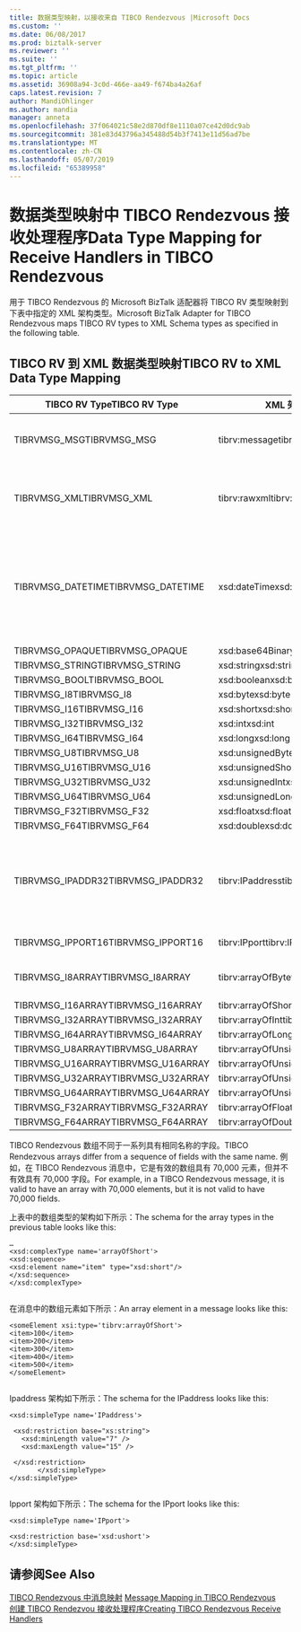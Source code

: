 ```yaml
---
title: 数据类型映射，以接收来自 TIBCO Rendezvous |Microsoft Docs
ms.custom: ''
ms.date: 06/08/2017
ms.prod: biztalk-server
ms.reviewer: ''
ms.suite: ''
ms.tgt_pltfrm: ''
ms.topic: article
ms.assetid: 36908a94-3c0d-466e-aa49-f674ba4a26af
caps.latest.revision: 7
author: MandiOhlinger
ms.author: mandia
manager: anneta
ms.openlocfilehash: 37f064021c58e2d870df8e1110a07ce42d0dc9ab
ms.sourcegitcommit: 381e83d43796a345488d54b3f7413e11d56ad7be
ms.translationtype: MT
ms.contentlocale: zh-CN
ms.lasthandoff: 05/07/2019
ms.locfileid: "65389958"
---
```

# <a name="data-type-mapping-for-receive-handlers-in-tibco-rendezvous"></a><span data-ttu-id="27e92-102">数据类型映射中 TIBCO Rendezvous 接收处理程序</span><span class="sxs-lookup"><span data-stu-id="27e92-102">Data Type Mapping for Receive Handlers in TIBCO Rendezvous</span></span>
<span data-ttu-id="27e92-103">用于 TIBCO Rendezvous 的 Microsoft BizTalk 适配器将 TIBCO RV 类型映射到下表中指定的 XML 架构类型。</span><span class="sxs-lookup"><span data-stu-id="27e92-103">Microsoft BizTalk Adapter for TIBCO Rendezvous maps TIBCO RV types to XML Schema types as specified in the following table.</span></span>  
  
## <a name="tibco-rv-to-xml-data-type-mapping"></a><span data-ttu-id="27e92-104">TIBCO RV 到 XML 数据类型映射</span><span class="sxs-lookup"><span data-stu-id="27e92-104">TIBCO RV to XML Data Type Mapping</span></span>  
  
|<span data-ttu-id="27e92-105">TIBCO RV Type</span><span class="sxs-lookup"><span data-stu-id="27e92-105">TIBCO RV Type</span></span>|<span data-ttu-id="27e92-106">XML 架构类型</span><span class="sxs-lookup"><span data-stu-id="27e92-106">XML Schema Type</span></span>|<span data-ttu-id="27e92-107">注释</span><span class="sxs-lookup"><span data-stu-id="27e92-107">Comments</span></span>|  
|-------------------|---------------------|--------------|  
|<span data-ttu-id="27e92-108">TIBRVMSG_MSG</span><span class="sxs-lookup"><span data-stu-id="27e92-108">TIBRVMSG_MSG</span></span>|<span data-ttu-id="27e92-109">tibrv:message</span><span class="sxs-lookup"><span data-stu-id="27e92-109">tibrv:message</span></span>|<span data-ttu-id="27e92-110">从整个消息构造完整的 XML 文档。</span><span class="sxs-lookup"><span data-stu-id="27e92-110">Complete XML document constructed from entire message.</span></span>|  
|<span data-ttu-id="27e92-111">TIBRVMSG_XML</span><span class="sxs-lookup"><span data-stu-id="27e92-111">TIBRVMSG_XML</span></span>|<span data-ttu-id="27e92-112">tibrv:rawxml</span><span class="sxs-lookup"><span data-stu-id="27e92-112">tibrv:rawxml</span></span>|<span data-ttu-id="27e92-113">构造的 （不由适配器解释） 的字节数组从 XML 文档。</span><span class="sxs-lookup"><span data-stu-id="27e92-113">XML Document constructed from the array of bytes (not interpreted by the adapter).</span></span>|  
|<span data-ttu-id="27e92-114">TIBRVMSG_DATETIME</span><span class="sxs-lookup"><span data-stu-id="27e92-114">TIBRVMSG_DATETIME</span></span>|<span data-ttu-id="27e92-115">xsd:dateTime</span><span class="sxs-lookup"><span data-stu-id="27e92-115">xsd:dateTime</span></span>|<span data-ttu-id="27e92-116">适配器使用 System.Xml.XmlConvert 类 XML 架构之间进行转换`dateTime`和`System.DateTime`实例。</span><span class="sxs-lookup"><span data-stu-id="27e92-116">The adapter uses the System.Xml.XmlConvert class to convert between XML Schema `dateTime` and `System.DateTime` instances.</span></span>|  
|<span data-ttu-id="27e92-117">TIBRVMSG_OPAQUE</span><span class="sxs-lookup"><span data-stu-id="27e92-117">TIBRVMSG_OPAQUE</span></span>|<span data-ttu-id="27e92-118">xsd:base64Binary</span><span class="sxs-lookup"><span data-stu-id="27e92-118">xsd:base64Binary</span></span>||  
|<span data-ttu-id="27e92-119">TIBRVMSG_STRING</span><span class="sxs-lookup"><span data-stu-id="27e92-119">TIBRVMSG_STRING</span></span>|<span data-ttu-id="27e92-120">xsd:string</span><span class="sxs-lookup"><span data-stu-id="27e92-120">xsd:string</span></span>||  
|<span data-ttu-id="27e92-121">TIBRVMSG_BOOL</span><span class="sxs-lookup"><span data-stu-id="27e92-121">TIBRVMSG_BOOL</span></span>|<span data-ttu-id="27e92-122">xsd:boolean</span><span class="sxs-lookup"><span data-stu-id="27e92-122">xsd:boolean</span></span>||  
|<span data-ttu-id="27e92-123">TIBRVMSG_I8</span><span class="sxs-lookup"><span data-stu-id="27e92-123">TIBRVMSG_I8</span></span>|<span data-ttu-id="27e92-124">xsd:byte</span><span class="sxs-lookup"><span data-stu-id="27e92-124">xsd:byte</span></span>||  
|<span data-ttu-id="27e92-125">TIBRVMSG_I16</span><span class="sxs-lookup"><span data-stu-id="27e92-125">TIBRVMSG_I16</span></span>|<span data-ttu-id="27e92-126">xsd:short</span><span class="sxs-lookup"><span data-stu-id="27e92-126">xsd:short</span></span>||  
|<span data-ttu-id="27e92-127">TIBRVMSG_I32</span><span class="sxs-lookup"><span data-stu-id="27e92-127">TIBRVMSG_I32</span></span>|<span data-ttu-id="27e92-128">xsd:int</span><span class="sxs-lookup"><span data-stu-id="27e92-128">xsd:int</span></span>||  
|<span data-ttu-id="27e92-129">TIBRVMSG_I64</span><span class="sxs-lookup"><span data-stu-id="27e92-129">TIBRVMSG_I64</span></span>|<span data-ttu-id="27e92-130">xsd:long</span><span class="sxs-lookup"><span data-stu-id="27e92-130">xsd:long</span></span>||  
|<span data-ttu-id="27e92-131">TIBRVMSG_U8</span><span class="sxs-lookup"><span data-stu-id="27e92-131">TIBRVMSG_U8</span></span>|<span data-ttu-id="27e92-132">xsd:unsignedByte</span><span class="sxs-lookup"><span data-stu-id="27e92-132">xsd:unsignedByte</span></span>||  
|<span data-ttu-id="27e92-133">TIBRVMSG_U16</span><span class="sxs-lookup"><span data-stu-id="27e92-133">TIBRVMSG_U16</span></span>|<span data-ttu-id="27e92-134">xsd:unsignedShort</span><span class="sxs-lookup"><span data-stu-id="27e92-134">xsd:unsignedShort</span></span>||  
|<span data-ttu-id="27e92-135">TIBRVMSG_U32</span><span class="sxs-lookup"><span data-stu-id="27e92-135">TIBRVMSG_U32</span></span>|<span data-ttu-id="27e92-136">xsd:unsignedInt</span><span class="sxs-lookup"><span data-stu-id="27e92-136">xsd:unsignedInt</span></span>||  
|<span data-ttu-id="27e92-137">TIBRVMSG_U64</span><span class="sxs-lookup"><span data-stu-id="27e92-137">TIBRVMSG_U64</span></span>|<span data-ttu-id="27e92-138">xsd:unsignedLong</span><span class="sxs-lookup"><span data-stu-id="27e92-138">xsd:unsignedLong</span></span>||  
|<span data-ttu-id="27e92-139">TIBRVMSG_F32</span><span class="sxs-lookup"><span data-stu-id="27e92-139">TIBRVMSG_F32</span></span>|<span data-ttu-id="27e92-140">xsd:float</span><span class="sxs-lookup"><span data-stu-id="27e92-140">xsd:float</span></span>||  
|<span data-ttu-id="27e92-141">TIBRVMSG_F64</span><span class="sxs-lookup"><span data-stu-id="27e92-141">TIBRVMSG_F64</span></span>|<span data-ttu-id="27e92-142">xsd:double</span><span class="sxs-lookup"><span data-stu-id="27e92-142">xsd:double</span></span>||  
|<span data-ttu-id="27e92-143">TIBRVMSG_IPADDR32</span><span class="sxs-lookup"><span data-stu-id="27e92-143">TIBRVMSG_IPADDR32</span></span>|<span data-ttu-id="27e92-144">tibrv:IPaddress</span><span class="sxs-lookup"><span data-stu-id="27e92-144">tibrv:IPaddress</span></span>|<span data-ttu-id="27e92-145">`System.Net.IPAddress.ToString( )` 用于生成输出。</span><span class="sxs-lookup"><span data-stu-id="27e92-145">`System.Net.IPAddress.ToString( )` is used to generate the output.</span></span> <span data-ttu-id="27e92-146">内容是以网络字节顺序。</span><span class="sxs-lookup"><span data-stu-id="27e92-146">Content is in network byte order.</span></span> <span data-ttu-id="27e92-147">Tostring （） 将负责的。</span><span class="sxs-lookup"><span data-stu-id="27e92-147">ToString() takes care of that.</span></span>|  
|<span data-ttu-id="27e92-148">TIBRVMSG_IPPORT16</span><span class="sxs-lookup"><span data-stu-id="27e92-148">TIBRVMSG_IPPORT16</span></span>|<span data-ttu-id="27e92-149">tibrv:IPport</span><span class="sxs-lookup"><span data-stu-id="27e92-149">tibrv:IPport</span></span>|<span data-ttu-id="27e92-150">内容以网络字节顺序</span><span class="sxs-lookup"><span data-stu-id="27e92-150">Content is in network byte order</span></span>|  
|<span data-ttu-id="27e92-151">TIBRVMSG_I8ARRAY</span><span class="sxs-lookup"><span data-stu-id="27e92-151">TIBRVMSG_I8ARRAY</span></span>|<span data-ttu-id="27e92-152">tibrv:arrayOfByte</span><span class="sxs-lookup"><span data-stu-id="27e92-152">tibrv:arrayOfByte</span></span>|<span data-ttu-id="27e92-153">tibrv 架构命名空间随适配器提供。</span><span class="sxs-lookup"><span data-stu-id="27e92-153">'tibrv' schema namespace is provided with the adapter.</span></span>|  
|<span data-ttu-id="27e92-154">TIBRVMSG_I16ARRAY</span><span class="sxs-lookup"><span data-stu-id="27e92-154">TIBRVMSG_I16ARRAY</span></span>|<span data-ttu-id="27e92-155">tibrv:arrayOfShort</span><span class="sxs-lookup"><span data-stu-id="27e92-155">tibrv:arrayOfShort</span></span>||  
|<span data-ttu-id="27e92-156">TIBRVMSG_I32ARRAY</span><span class="sxs-lookup"><span data-stu-id="27e92-156">TIBRVMSG_I32ARRAY</span></span>|<span data-ttu-id="27e92-157">tibrv:arrayOfInt</span><span class="sxs-lookup"><span data-stu-id="27e92-157">tibrv:arrayOfInt</span></span>||  
|<span data-ttu-id="27e92-158">TIBRVMSG_I64ARRAY</span><span class="sxs-lookup"><span data-stu-id="27e92-158">TIBRVMSG_I64ARRAY</span></span>|<span data-ttu-id="27e92-159">tibrv:arrayOfLong</span><span class="sxs-lookup"><span data-stu-id="27e92-159">tibrv:arrayOfLong</span></span>||  
|<span data-ttu-id="27e92-160">TIBRVMSG_U8ARRAY</span><span class="sxs-lookup"><span data-stu-id="27e92-160">TIBRVMSG_U8ARRAY</span></span>|<span data-ttu-id="27e92-161">tibrv:arrayOfUnsignedByte</span><span class="sxs-lookup"><span data-stu-id="27e92-161">tibrv:arrayOfUnsignedByte</span></span>||  
|<span data-ttu-id="27e92-162">TIBRVMSG_U16ARRAY</span><span class="sxs-lookup"><span data-stu-id="27e92-162">TIBRVMSG_U16ARRAY</span></span>|<span data-ttu-id="27e92-163">tibrv:arrayOfUnsignedShort</span><span class="sxs-lookup"><span data-stu-id="27e92-163">tibrv:arrayOfUnsignedShort</span></span>||  
|<span data-ttu-id="27e92-164">TIBRVMSG_U32ARRAY</span><span class="sxs-lookup"><span data-stu-id="27e92-164">TIBRVMSG_U32ARRAY</span></span>|<span data-ttu-id="27e92-165">tibrv:arrayOfUnsignedInt</span><span class="sxs-lookup"><span data-stu-id="27e92-165">tibrv:arrayOfUnsignedInt</span></span>||  
|<span data-ttu-id="27e92-166">TIBRVMSG_U64ARRAY</span><span class="sxs-lookup"><span data-stu-id="27e92-166">TIBRVMSG_U64ARRAY</span></span>|<span data-ttu-id="27e92-167">tibrv:arrayOfUnsignedLong</span><span class="sxs-lookup"><span data-stu-id="27e92-167">tibrv:arrayOfUnsignedLong</span></span>||  
|<span data-ttu-id="27e92-168">TIBRVMSG_F32ARRAY</span><span class="sxs-lookup"><span data-stu-id="27e92-168">TIBRVMSG_F32ARRAY</span></span>|<span data-ttu-id="27e92-169">tibrv:arrayOfFloat</span><span class="sxs-lookup"><span data-stu-id="27e92-169">tibrv:arrayOfFloat</span></span>||  
|<span data-ttu-id="27e92-170">TIBRVMSG_F64ARRAY</span><span class="sxs-lookup"><span data-stu-id="27e92-170">TIBRVMSG_F64ARRAY</span></span>|<span data-ttu-id="27e92-171">tibrv:arrayOfDouble</span><span class="sxs-lookup"><span data-stu-id="27e92-171">tibrv:arrayOfDouble</span></span>||  
  
 <span data-ttu-id="27e92-172">TIBCO Rendezvous 数组不同于一系列具有相同名称的字段。</span><span class="sxs-lookup"><span data-stu-id="27e92-172">TIBCO Rendezvous arrays differ from a sequence of fields with the same name.</span></span> <span data-ttu-id="27e92-173">例如，在 TIBCO Rendezvous 消息中，它是有效的数组具有 70,000 元素，但并不有效具有 70,000 字段。</span><span class="sxs-lookup"><span data-stu-id="27e92-173">For example, in a TIBCO Rendezvous message, it is valid to have an array with 70,000 elements, but it is not valid to have 70,000 fields.</span></span>  
  
 <span data-ttu-id="27e92-174">上表中的数组类型的架构如下所示：</span><span class="sxs-lookup"><span data-stu-id="27e92-174">The schema for the array types in the previous table looks like this:</span></span>  
  
```  
…  
<xsd:complexType name='arrayOfShort'>  
<xsd:sequence>  
<xsd:element name="item" type="xsd:short"/>  
</xsd:sequence>  
</xsd:complexType>  
  
```  
  
 <span data-ttu-id="27e92-175">在消息中的数组元素如下所示：</span><span class="sxs-lookup"><span data-stu-id="27e92-175">An array element in a message looks like this:</span></span>  
  
```  
<someElement xsi:type='tibrv:arrayOfShort'>  
<item>100</item>  
<item>200</item>  
<item>300</item>  
<item>400</item>  
<item>500</item>  
</someElement>  
  
```  
  
 <span data-ttu-id="27e92-176">Ipaddress 架构如下所示：</span><span class="sxs-lookup"><span data-stu-id="27e92-176">The schema for the IPaddress looks like this:</span></span>  
  
```  
<xsd:simpleType name='IPaddress'>  
  
 <xsd:restriction base="xs:string">  
   <xsd:minLength value="7" />  
   <xsd:maxLength value="15" />  
  
 </xsd:restriction>  
       </xsd:simpleType>   
</xsd:simpleType>  
  
```  
  
 <span data-ttu-id="27e92-177">Ipport 架构如下所示：</span><span class="sxs-lookup"><span data-stu-id="27e92-177">The schema for the IPport looks like this:</span></span>  
  
```  
<xsd:simpleType name='IPport'>  
  
<xsd:restriction base='xsd:ushort'>  
</xsd:simpleType>  
```  
  
## <a name="see-also"></a><span data-ttu-id="27e92-178">请参阅</span><span class="sxs-lookup"><span data-stu-id="27e92-178">See Also</span></span>  
 <span data-ttu-id="27e92-179">[TIBCO Rendezvous 中消息映射](../core/message-mapping-in-tibco-rendezvous.md) </span><span class="sxs-lookup"><span data-stu-id="27e92-179">[Message Mapping in TIBCO Rendezvous](../core/message-mapping-in-tibco-rendezvous.md) </span></span>  
 [<span data-ttu-id="27e92-180">创建 TIBCO Rendezvou 接收处理程序</span><span class="sxs-lookup"><span data-stu-id="27e92-180">Creating TIBCO Rendezvous Receive Handlers</span></span>](../core/creating-tibco-rendezvous-receive-handlers.md)